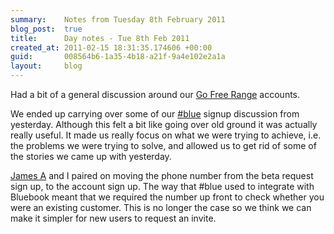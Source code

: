 ```yaml
---
summary:    Notes from Tuesday 8th February 2011
blog_post:  true
title:      Day notes - Tue 8th Feb 2011
created_at: 2011-02-15 18:31:35.174606 +00:00
guid:       008564b6-1a35-4b18-a21f-9a4e102e2a1a
layout:     blog
---
```

Had a bit of a general discussion around our [Go Free Range](http://gofreerange.com/) accounts.

We ended up carrying over some of our [#blue](https://hashblue.com/) signup discussion from yesterday.  Although this felt a bit like going over old ground it was actually really useful.  It made us really focus on what we were trying to achieve, i.e. the problems we were trying to solve, and allowed us to get rid of some of the stories we came up with yesterday.

[James A](http://interblah.net/) and I paired on moving the phone number from the beta request sign up, to the account sign up.  The way that #blue used to integrate with Bluebook meant that we required the number up front to check whether you were an existing customer.  This is no longer the case so we think we can make it simpler for new users to request an invite.
